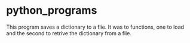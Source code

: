 # python_programs
This program saves a dictionary to a flie. It was to functions, one to load and the second to retrive
the dictionary from a file. 



